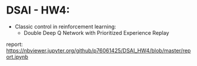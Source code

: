 
# DSAI - HW4:
- Classic control in reinforcement learning:
    - Double Deep Q Network with Prioritized Experience Replay

report:
https://nbviewer.jupyter.org/github/p76061425/DSAI_HW4/blob/master/report.ipynb